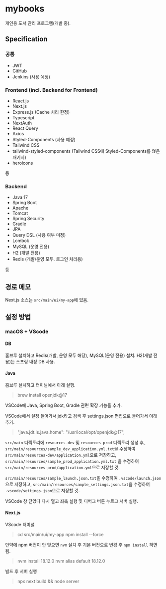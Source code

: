 # mybooks
개인용 도서 관리 프로그램(개발 중).

## Specification
### 공통
* JWT
* GitHub
* Jenkins (사용 예정)

### Frontend (incl. Backend for Frontend)
* React.js
* Next.js
* Express.js (Cache 처리 한정)
* Typescript
* NextAuth
* React Query
* Axios
* Styled-Components (사용 예정)
* Tailwind CSS
* tailwind-styled-components (Tailwind CSS에 Styled-Components를 얹은 패키지)
* heroicons

등

### Backend
* Java 17
* Spring Boot
* Apache
* Tomcat
* Spring Security
* Gradle
* JPA
* Query DSL (사용 여부 미정)
* Lombok
* MySQL (운영 전용)
* H2 (개발 전용)
* Redis (개발/운영 모두. 로그인 처리용)

등

## 경로 메모
Next.js 소스는 `src/main/ui/my-app`에 있음.
​
## 설정 방법
### macOS + VScode
#### DB
홈브루 설치하고 Redis(개발, 운영 모두 해당), MySQL(운영 전용) 설치. H2(개발 전용)는 스프링 내장 DB 사용.

#### Java
홈브루 설치하고 터미널에서 아래 실행.
> brew install openjdk@17

VSCode에 Java, Spring Boot, Gradle 관련 확장 기능들 추가.

VSCode에서 설정 들어가서 jdk라고 검색 후 settings.json 편집으로 들어가서 아래 추가.
> "java.jdt.ls.java.home": "/usr/local/opt/openjdk@17",

`src/main` 디렉토리에 `resources-dev` 및 `resources-prod` 디렉토리 생성 후, `src/main/resources/sample_dev_application.yml.txt`을 수정하여 `src/main/resources-dev/application.yml`으로 저장하고, `src/main/resources/sample_prod_application.yml.txt` 을 수정하여 `src/main/resources-prod/application.yml`으로 저장할 것.

`src/main/resources/sample_launch.json.txt`을 수정하여 `.vscode/launch.json`으로 저장하고, `src/main/resources/sample_settings.json.txt`을 수정하여 `.vscode/settings.json`으로 저장할 것. 

VSCode 창 닫았다 다시 열고 좌측 실행 및 디버그 버튼 누르고 서버 실행.

#### Next.js
VScode 터미널 
> cd src/main/ui/my-app
> npm install --force

만약에 npm 버전이 안 맞으면 `nvm` 설치 후 기본 버전으로 변경 후 `npm install` 하면 됨.
> nvm install 18.12.0
> nvm alias default 18.12.0

빌드 후 서버 실행
> npx next build && node server